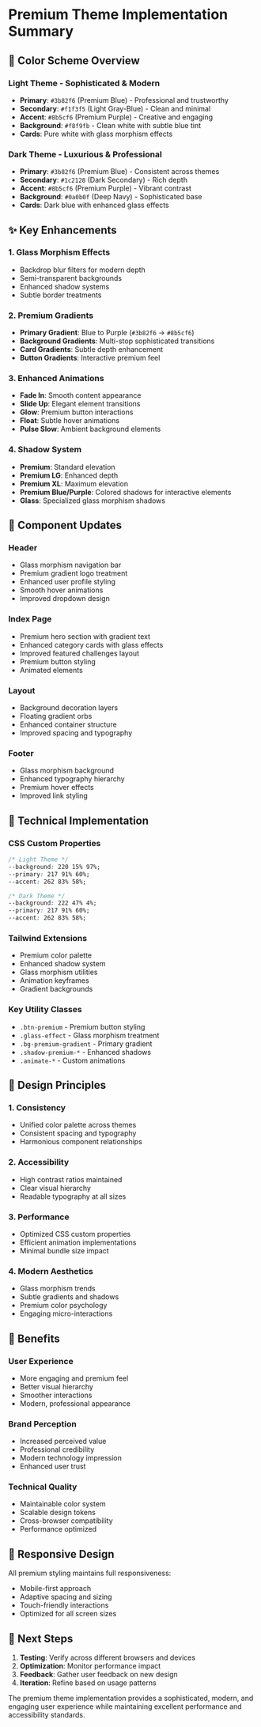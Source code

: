 # Premium Theme Implementation Summary

## 🎨 Color Scheme Overview

### Light Theme - Sophisticated & Modern
- **Primary**: `#3b82f6` (Premium Blue) - Professional and trustworthy
- **Secondary**: `#f1f3f5` (Light Gray-Blue) - Clean and minimal
- **Accent**: `#8b5cf6` (Premium Purple) - Creative and engaging
- **Background**: `#f8f9fb` - Clean white with subtle blue tint
- **Cards**: Pure white with glass morphism effects

### Dark Theme - Luxurious & Professional
- **Primary**: `#3b82f6` (Premium Blue) - Consistent across themes
- **Secondary**: `#1c2128` (Dark Secondary) - Rich depth
- **Accent**: `#8b5cf6` (Premium Purple) - Vibrant contrast
- **Background**: `#0a0b0f` (Deep Navy) - Sophisticated base
- **Cards**: Dark blue with enhanced glass effects

## ✨ Key Enhancements

### 1. Glass Morphism Effects
- Backdrop blur filters for modern depth
- Semi-transparent backgrounds
- Enhanced shadow systems
- Subtle border treatments

### 2. Premium Gradients
- **Primary Gradient**: Blue to Purple (`#3b82f6` → `#8b5cf6`)
- **Background Gradients**: Multi-stop sophisticated transitions
- **Card Gradients**: Subtle depth enhancement
- **Button Gradients**: Interactive premium feel

### 3. Enhanced Animations
- **Fade In**: Smooth content appearance
- **Slide Up**: Elegant element transitions
- **Glow**: Premium button interactions
- **Float**: Subtle hover animations
- **Pulse Slow**: Ambient background elements

### 4. Shadow System
- **Premium**: Standard elevation
- **Premium LG**: Enhanced depth
- **Premium XL**: Maximum elevation
- **Premium Blue/Purple**: Colored shadows for interactive elements
- **Glass**: Specialized glass morphism shadows

## 🎯 Component Updates

### Header
- Glass morphism navigation bar
- Premium gradient logo treatment
- Enhanced user profile styling
- Smooth hover animations
- Improved dropdown design

### Index Page
- Premium hero section with gradient text
- Enhanced category cards with glass effects
- Improved featured challenges layout
- Premium button styling
- Animated elements

### Layout
- Background decoration layers
- Floating gradient orbs
- Enhanced container structure
- Improved spacing and typography

### Footer
- Glass morphism background
- Enhanced typography hierarchy
- Premium hover effects
- Improved link styling

## 🔧 Technical Implementation

### CSS Custom Properties
```css
/* Light Theme */
--background: 220 15% 97%;
--primary: 217 91% 60%;
--accent: 262 83% 58%;

/* Dark Theme */
--background: 222 47% 4%;
--primary: 217 91% 60%;
--accent: 262 83% 58%;
```

### Tailwind Extensions
- Premium color palette
- Enhanced shadow system
- Glass morphism utilities
- Animation keyframes
- Gradient backgrounds

### Key Utility Classes
- `.btn-premium` - Premium button styling
- `.glass-effect` - Glass morphism treatment
- `.bg-premium-gradient` - Primary gradient
- `.shadow-premium-*` - Enhanced shadows
- `.animate-*` - Custom animations

## 🎨 Design Principles

### 1. Consistency
- Unified color palette across themes
- Consistent spacing and typography
- Harmonious component relationships

### 2. Accessibility
- High contrast ratios maintained
- Clear visual hierarchy
- Readable typography at all sizes

### 3. Performance
- Optimized CSS custom properties
- Efficient animation implementations
- Minimal bundle size impact

### 4. Modern Aesthetics
- Glass morphism trends
- Subtle gradients and shadows
- Premium color psychology
- Engaging micro-interactions

## 🚀 Benefits

### User Experience
- More engaging and premium feel
- Better visual hierarchy
- Smoother interactions
- Modern, professional appearance

### Brand Perception
- Increased perceived value
- Professional credibility
- Modern technology impression
- Enhanced user trust

### Technical Quality
- Maintainable color system
- Scalable design tokens
- Cross-browser compatibility
- Performance optimized

## 📱 Responsive Design

All premium styling maintains full responsiveness:
- Mobile-first approach
- Adaptive spacing and sizing
- Touch-friendly interactions
- Optimized for all screen sizes

## 🎯 Next Steps

1. **Testing**: Verify across different browsers and devices
2. **Optimization**: Monitor performance impact
3. **Feedback**: Gather user feedback on new design
4. **Iteration**: Refine based on usage patterns

The premium theme implementation provides a sophisticated, modern, and engaging user experience while maintaining excellent performance and accessibility standards.
